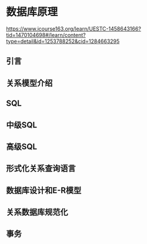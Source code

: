 # 数据库原理

https://www.icourse163.org/learn/UESTC-1458643166?tid=1470104698#/learn/content?type=detail&id=1253788252&cid=1284663295

## 引言

## 关系模型介绍

## SQL

## 中级SQL

## 高级SQL

## 形式化关系查询语言

## 数据库设计和E-R模型

## 关系数据库规范化

## 事务
